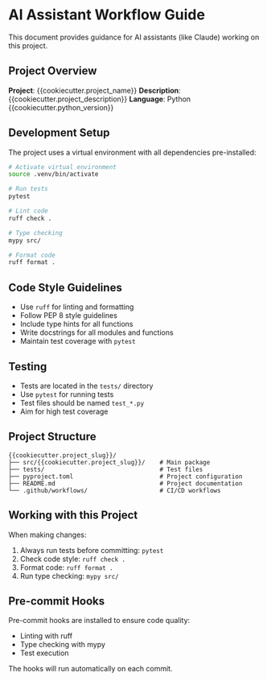 # AI Assistant Workflow Guide

This document provides guidance for AI assistants (like Claude) working on this project.

## Project Overview

**Project**: {{cookiecutter.project_name}}
**Description**: {{cookiecutter.project_description}}
**Language**: Python {{cookiecutter.python_version}}

## Development Setup

The project uses a virtual environment with all dependencies pre-installed:

```bash
# Activate virtual environment
source .venv/bin/activate

# Run tests
pytest

# Lint code
ruff check .

# Type checking
mypy src/

# Format code
ruff format .
```

## Code Style Guidelines

- Use `ruff` for linting and formatting
- Follow PEP 8 style guidelines
- Include type hints for all functions
- Write docstrings for all modules and functions
- Maintain test coverage with `pytest`

## Testing

- Tests are located in the `tests/` directory
- Use `pytest` for running tests
- Test files should be named `test_*.py`
- Aim for high test coverage

## Project Structure

```
{{cookiecutter.project_slug}}/
├── src/{{cookiecutter.project_slug}}/    # Main package
├── tests/                                # Test files
├── pyproject.toml                        # Project configuration
├── README.md                             # Project documentation
└── .github/workflows/                    # CI/CD workflows
```

## Working with this Project

When making changes:

1. Always run tests before committing: `pytest`
2. Check code style: `ruff check .`
3. Format code: `ruff format .`
4. Run type checking: `mypy src/`

## Pre-commit Hooks

Pre-commit hooks are installed to ensure code quality:
- Linting with ruff
- Type checking with mypy
- Test execution

The hooks will run automatically on each commit.